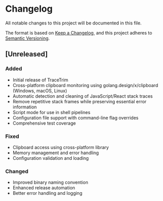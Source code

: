# Changelog

All notable changes to this project will be documented in this file.

The format is based on [Keep a Changelog](https://keepachangelog.com/en/1.0.0/),
and this project adheres to [Semantic Versioning](https://semver.org/spec/v2.0.0.html).

## [Unreleased]

### Added

- Initial release of TraceTrim
- Cross-platform clipboard monitoring using golang.design/x/clipboard (Windows, macOS, Linux)
- Automatic detection and cleaning of JavaScript/React stack traces
- Remove repetitive stack frames while preserving essential error information
- Script mode for use in shell pipelines
- Configuration file support with command-line flag overrides
- Comprehensive test coverage

### Fixed

- Clipboard access using cross-platform library
- Memory management and error handling
- Configuration validation and loading

### Changed

- Improved binary naming convention
- Enhanced release automation
- Better error handling and logging

